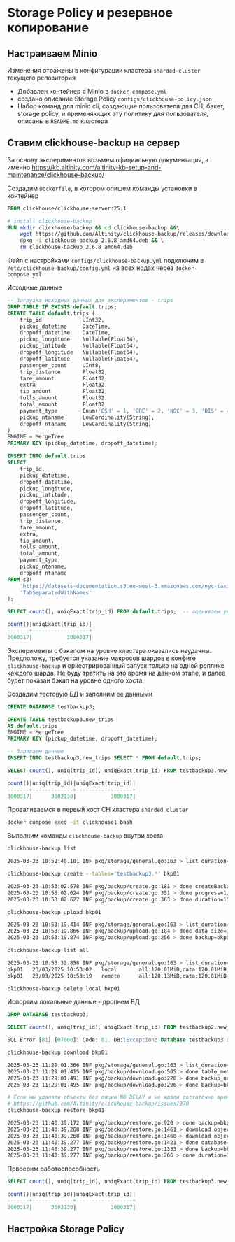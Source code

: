 # Storage Policy и резервное копирование

## Настраиваем Minio

Изменения отражены в конфигурации кластера `sharded-cluster` текущего репозитория
- Добавлен контейнер с Minio в `docker-compose.yml`
- создано описание Storage Policy `configs/clickhouse-policy.json`
- Набор команд для minio cli, создающие пользователя для CH, бакет, storage policy, и применяющих эту политику для пользователя, описаны в `README.md` кластера

## Ставим clickhouse-backup на сервер

За основу экспериментов возьмем официальную документация, а именно https://kb.altinity.com/altinity-kb-setup-and-maintenance/clickhouse-backup/

Создадим `Dockerfile`, в котором опишем команды установки в контейнер

```Dockerfile
FROM clickhouse/clickhouse-server:25.1

# install clickhouse-backup
RUN mkdir clickhouse-backup && cd clickhouse-backup &&\
    wget https://github.com/Altinity/clickhouse-backup/releases/download/v2.6.8/clickhouse-backup_2.6.8_amd64.deb && \
    dpkg -i clickhouse-backup_2.6.8_amd64.deb && \
    rm clickhouse-backup_2.6.8_amd64.deb
```

Файл с настройками `configs/clickhouse-backup.yml` подключим в `/etc/clickhouse-backup/config.yml` на всех нодах через `docker-compose.yml`

Исходные данные
```sql
-- Загрузка исходных данных для экспериментов - trips
DROP TABLE IF EXISTS default.trips;
CREATE TABLE default.trips (
    trip_id             UInt32,
    pickup_datetime     DateTime,
    dropoff_datetime    DateTime,
    pickup_longitude    Nullable(Float64),
    pickup_latitude     Nullable(Float64),
    dropoff_longitude   Nullable(Float64),
    dropoff_latitude    Nullable(Float64),
    passenger_count     UInt8,
    trip_distance       Float32,
    fare_amount         Float32,
    extra               Float32,
    tip_amount          Float32,
    tolls_amount        Float32,
    total_amount        Float32,
    payment_type        Enum('CSH' = 1, 'CRE' = 2, 'NOC' = 3, 'DIS' = 4, 'UNK' = 5),
    pickup_ntaname      LowCardinality(String),
    dropoff_ntaname     LowCardinality(String)
)
ENGINE = MergeTree
PRIMARY KEY (pickup_datetime, dropoff_datetime);

INSERT INTO default.trips
SELECT
    trip_id,
    pickup_datetime,
    dropoff_datetime,
    pickup_longitude,
    pickup_latitude,
    dropoff_longitude,
    dropoff_latitude,
    passenger_count,
    trip_distance,
    fare_amount,
    extra,
    tip_amount,
    tolls_amount,
    total_amount,
    payment_type,
    pickup_ntaname,
    dropoff_ntaname
FROM s3(
    'https://datasets-documentation.s3.eu-west-3.amazonaws.com/nyc-taxi/trips_{0..2}.gz',
    'TabSeparatedWithNames'
);

SELECT count(), uniqExact(trip_id) FROM default.trips;  -- оцениваем уникальность trip_id

count()|uniqExact(trip_id)|
-------+------------------+
3000317|           3000317|
```

Эксперименты с бэкапом на уровне кластера оказались неудачны. Предположу, требуется указание макросов шардов в конфиге `clickhouse-backup` и оркестрированный запуск только на одной реплике каждого шарда. Не буду тратить на это время на данном этапе, и далее будет показан бэкап на уровне одного хоста.

Создадим тестовую БД и заполним ее данными

```sql
CREATE DATABASE testbackup3;

CREATE TABLE testbackup3.new_trips
AS default.trips
ENGINE = MergeTree
PRIMARY KEY (pickup_datetime, dropoff_datetime);

-- Заливаем данные
INSERT INTO testbackup3.new_trips SELECT * FROM default.trips;

SELECT count(), uniq(trip_id), uniqExact(trip_id) FROM testbackup3.new_trips;

count()|uniq(trip_id)|uniqExact(trip_id)|
-------+-------------+------------------+
3000317|      3002130|           3000317|
```

Проваливаемся в первый хост CH кластера `sharded_cluster`
```sh
docker compose exec -it clickhouse1 bash
```

Выполним команды `clickhouse-backup` внутри хоста
```sh
clickhouse-backup list

2025-03-23 10:52:40.101 INF pkg/storage/general.go:163 > list_duration=2.130484

clickhouse-backup create --tables='testbackup3.*' bkp01

2025-03-23 10:53:02.578 INF pkg/backup/create.go:181 > done createBackupRBAC size=0B
2025-03-23 10:53:02.624 INF pkg/backup/create.go:351 > done progress=1/1 table=testbackup3.new_trips
2025-03-23 10:53:02.627 INF pkg/backup/create.go:363 > done duration=153ms operation=createBackupLocal version=2.6.8

clickhouse-backup upload bkp01

2025-03-23 10:53:19.414 INF pkg/storage/general.go:163 > list_duration=2.410326
2025-03-23 10:53:19.866 INF pkg/backup/upload.go:184 > done data_size=120.13MiB duration=425ms metadata_size=1.16KiB operation=upload_table progress=1/1 table=testbackup2.new_trips version=2.6.8
2025-03-23 10:53:19.874 INF pkg/backup/upload.go:256 > done backup=bkp01 duration=526ms object_disk_size=0B operation=upload upload_size=120.13MiB version=2.6.8

clickhouse-backup list all

2025-03-23 10:53:32.858 INF pkg/storage/general.go:163 > list_duration=6.88995
bkp01   23/03/2025 10:53:02   local       all:120.01MiB,data:120.01MiB,arch:0B,obj:1.04KiB,meta:0B,rbac:0B,conf:0B          regular
bkp01   23/03/2025 10:53:19   remote      all:120.13MiB,data:120.01MiB,arch:120.13MiB,obj:1.16KiB,meta:0B,rbac:0B,conf:0B   tar, regular

clickhouse-backup delete local bkp01
```

Испортим локальные данные - дропнем БД

```sql
DROP DATABASE testbackup3;

SELECT count(), uniq(trip_id), uniqExact(trip_id) FROM testbackup2.new_trips;

SQL Error [81] [07000]: Code: 81. DB::Exception: Database testbackup3 does not exist. Maybe you meant testbackup?. (UNKNOWN_DATABASE) (version 25.1.8.25 (official build))
```

```sh
clickhouse-backup download bkp01

2025-03-23 11:29:01.366 INF pkg/storage/general.go:163 > list_duration=3.027913
2025-03-23 11:29:01.415 INF pkg/backup/download.go:505 > done table_metadata=testbackup3.new_trips
2025-03-23 11:29:01.491 INF pkg/backup/download.go:220 > done backup_name=bkp01 duration=76ms operation=download_data progress=1/1 size=120.05MiB table=testbackup3.new_trips version=2.6.8
2025-03-23 11:29:01.495 INF pkg/backup/download.go:296 > done backup=bkp01 download_size=120.05MiB duration=152ms object_disk_size=0B operation=download version=2.6.8

# Если мы удаляли объекты без опции NO DELAY и не ждали достаточно времени, восстановление упадет
# https://github.com/Altinity/clickhouse-backup/issues/370
clickhouse-backup restore bkp01

2025-03-23 11:40:39.172 INF pkg/backup/restore.go:920 > done backup=bkp01 duration=47ms operation=restore_schema
2025-03-23 11:40:39.268 INF pkg/backup/restore.go:1461 > download object_disks start table=testbackup3.new_trips
2025-03-23 11:40:39.268 INF pkg/backup/restore.go:1468 > download object_disks finish duration=0s size=0B
2025-03-23 11:40:39.277 INF pkg/backup/restore.go:1421 > done database=testbackup3 duration=14ms operation=restoreDataRegular progress=1/1 table=new_trips
2025-03-23 11:40:39.277 INF pkg/backup/restore.go:1333 > done backup=bkp01 duration=104ms operation=restore_data
2025-03-23 11:40:39.277 INF pkg/backup/restore.go:266 > done duration=192ms operation=restore version=2.6.8
```

Првоерим работоспособность

```sql
SELECT count(), uniq(trip_id), uniqExact(trip_id) FROM testbackup3.new_trips;

count()|uniq(trip_id)|uniqExact(trip_id)|
-------+-------------+------------------+
3000317|      3002130|           3000317|
```

## Настройка Storage Policy

